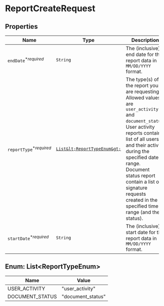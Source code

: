 

# ReportCreateRequest



## Properties

| Name | Type | Description | Notes |
|------------ | ------------- | ------------- | -------------|
| `endDate`<sup>*_required_</sup> | ```String``` |  The (inclusive) end date for the report data in `MM/DD/YYYY` format.  |  |
| `reportType`<sup>*_required_</sup> | [```List&lt;ReportTypeEnum&gt;```](#List&lt;ReportTypeEnum&gt;) |  The type(s) of the report you are requesting. Allowed values are `user_activity` and `document_status`. User activity reports contain list of all users and their activity during the specified date range. Document status report contain a list of signature requests created in the specified time range (and their status).  |  |
| `startDate`<sup>*_required_</sup> | ```String``` |  The (inclusive) start date for the report data in `MM/DD/YYYY` format.  |  |



## Enum: List&lt;ReportTypeEnum&gt;

| Name | Value |
---- | -----
| USER_ACTIVITY | &quot;user_activity&quot; |
| DOCUMENT_STATUS | &quot;document_status&quot; |



